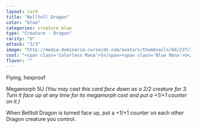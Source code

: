 ```yaml
---
layout: card
title: "Belltoll Dragon"
color: "blue"
categories: creature blue
type: "Creature - Dragon"
rarity: "U"
attack: "3/3"
image: "http://media-dominaria.cursecdn.com/avatars/thumbnails/68/237/200/283/635616794086138658.png"
cost: "<span class='Colorless Mana'>5</span><span class='Blue Mana'>U</span>"
flavor: ""
---
```


Flying, hexproof

Megamorph <span class="tip mana-icon mana-colorless-05" title="5 Colorless Mana">5</span><span class="tip mana-icon mana-blue" title="1 Blue Mana">U</span> <em>(You may cast this card face down as a 2/2 creature for <span class="tip mana-icon mana-colorless-03" title="3 Colorless Mana">3</span>. Turn it face up at any time for its megamorph cost and put a +1/+1 counter on it.)</em>

When Belltoll Dragon is turned face up, put a +1/+1 counter on each other Dragon creature you control.
